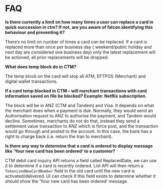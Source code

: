 # FAQ

**Is there currently a limit on how many times a user can replace a card in quick succession in ctm? If not, are you
aware of falcon identifying this behaviour and preventing it?**

There’s no limit on number of times a card can be replaced. If a card is replaced more than once per business day (
weekend/public holiday and next day are considered one business day) only the latest replacement will be actioned, all
prior replacements will be dropped.

**What does temp block do in CTM?**

The temp block on the card will stop all ATM, EFTPOS (Merchant) and digital wallet transactions.

**If a card temp blocked in CTM – will merchant transactions with card information saved on file be blocked? Example:
Netflix subscription.**

The block will be in ANZ (CTM and Tandem) and Visa. It depends on what the merchant does when a payment is due.
Normally, they would send an Authorisation request to ANZ to authorise the payment, and Tandem would decline. Sometimes,
merchants do not do that, instead they send a settlement value transaction to ANZ which is force post, and the
transaction would go through and posted to the account. In this case, the bank has a right to charge back (i.e. return
the tran to merchant).

**Is there any way to determine that a card is ordered to display message like ‘Your new card has been ordered’ to a
customer?**

CTM debit card inquiry API returns a field called ReplacedDate, we can use it to determine if a card is recently
ordered. List API will then return a `TokenizedNewCardNumber` field in the old card until the new card is
activated/delivered. UI can check if this field exists to determine whether it should show the ‘Your new card has been
ordered’ message.





